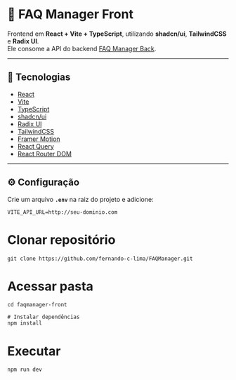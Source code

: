 # 🎨 FAQ Manager Front

Frontend em **React + Vite + TypeScript**, utilizando **shadcn/ui**, **TailwindCSS** e **Radix UI**.  
Ele consome a API do backend [FAQ Manager Back](../faqmanager-back).

---

## 🚀 Tecnologias

- [React](https://react.dev/)
- [Vite](https://vitejs.dev/)
- [TypeScript](https://www.typescriptlang.org/)
- [shadcn/ui](https://ui.shadcn.com/)
- [Radix UI](https://www.radix-ui.com/)
- [TailwindCSS](https://tailwindcss.com/)
- [Framer Motion](https://www.framer.com/motion/)
- [React Query](https://tanstack.com/query/latest)
- [React Router DOM](https://reactrouter.com/)

---

## ⚙️ Configuração

Crie um arquivo **`.env`** na raiz do projeto e adicione:

```env
VITE_API_URL=http://seu-dominio.com
```

# Clonar repositório
```env
git clone https://github.com/fernando-c-lima/FAQManager.git
```

# Acessar pasta
```env
cd faqmanager-front
```
```env
# Instalar dependências
npm install
```
# Executar
```env
npm run dev
```

